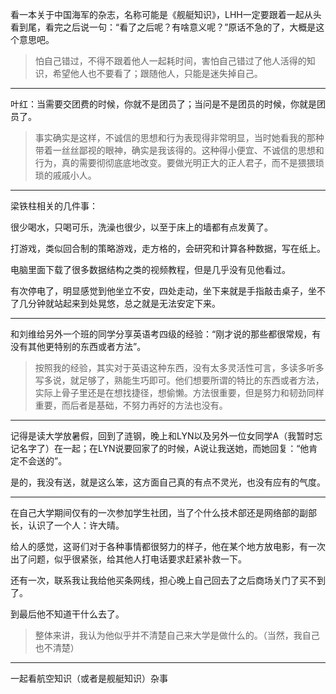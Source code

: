 看一本关于中国海军的杂志，名称可能是《舰艇知识》，LHH一定要跟着一起从头看到尾，看完之后说一句：“看了之后呢？有啥意义呢？”原话不急的了，大概是这个意思吧。

> 怕自己错过，不得不跟着他人一起耗时间，害怕自己错过了他人活得的知识，希望他人也不要看了；跟随他人，只能是迷失掉自己。

---

叶红：当需要交团费的时候，你就不是团员了；当问是不是团员的时候，你就是团员了。

> 事实确实是这样，不诚信的思想和行为表现得非常明显，当时她看我的那种带着一丝丝鄙视的眼神，确实是我该得的。这种得小便宜、不诚信的思想和行为，真的需要彻彻底底地改变。要做光明正大的正人君子，而不是猥猥琐琐的戚戚小人。

---

梁铁柱相关的几件事：

很少喝水，只喝可乐，洗澡也很少，以至于床上的墙都有点发黄了。

打游戏，类似回合制的策略游戏，走方格的，会研究和计算各种数据，写在纸上。

电脑里面下载了很多数据结构之类的视频教程，但是几乎没有见他看过。

有次停电了，明显感觉到他坐立不安，四处走动，坐下来就是手指敲击桌子，坐不了几分钟就站起来到处晃悠，总之就是无法安定下来。

---

和刘维给另外一个班的同学分享英语考四级的经验：“刚才说的那些都很常规，有没有其他更特别的东西或者方法”。

> 按照我的经验，其实对于英语这种东西，没有太多灵活性可言，多读多听多写多说，就足够了，熟能生巧即可。他们想要所谓的特比的东西或者方法，实际上骨子里还是在想找捷径，想偷懒。方法很重要，但是努力和韧劲同样重要，而后者是基础，不努力再好的方法也没有。

---

记得是读大学放暑假，回到了涟钢，晚上和LYN以及另外一位女同学A（我暂时忘记名字了）在一起；在LYN说要回家了的时候，A说让我送她，而她回复：“他肯定不会送的”。

是的，我没有送，就是这么笨，这方面自己真的有点不灵光，也没有应有的气度。

---

在自己大学期间仅有的一次参加学生社团，当了个什么技术部还是网络部的副部长，认识了一个人：许大晴。

给人的感觉，这哥们对于各种事情都很努力的样子，他在某个地方放电影，有一次出了问题，似乎很紧张，给其他人打电话要求赶紧补救一下。

还有一次，联系我让我给他买条网线，担心晚上自己回去了之后商场关门了买不到了。

到最后他不知道干什么去了。

> 整体来讲，我认为他似乎并不清楚自己来大学是做什么的。（当然，我自己也不清楚）

---

一起看航空知识（或者是舰艇知识）杂事



